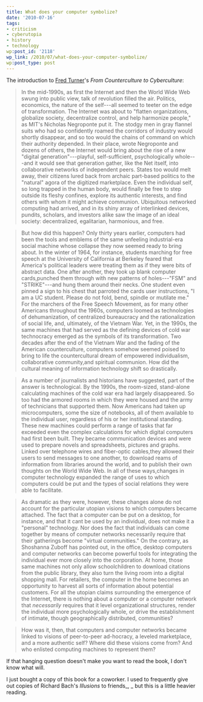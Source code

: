 ```yaml
---
title: What does your computer symbolize?
date: '2010-07-16'
tags:
- criticism
- cyberutopia
- history
- technology
wp:post_id: '2118'
wp_link: /2010/07/what-does-your-computer-symbolize/
wp:post_type: post
---
```


The introduction to [Fred Turner](http://communication.stanford.edu/faculty/turner/)'s _From Counterculture to Cyberculture_:

> In the mid-1990s, as first the Internet and then the World Wide Web swung into public view, talk of revolution filled the air. Politics, economics, the nature of the self---all seemed to teeter on the edge of transformation. The Internet was about to "flatten organizations, globalize society, decentralize control, and help harmonize people," as MIT's Nicholas Negroponte put it. The stodgy men in gray flannel suits who had so confidently roamed the corridors of industry would shortly disappear, and so too would the chains of command on which their authority depended. In their place, wrote Negroponte and dozens of others, the Internet would bring about the rise of a new "digital generation"---playful, self-sufficient, psychologically whole---and it would see that generation gather, like the Net itself, into collaborative networks of independent peers. States too would melt away, their citizens lured back from archaic part-based politics to the "natural" agora of the digitized marketplace. Even the individual self, so long trapped in the human body, would finally be free to step outside its fleshy confines, explore its authentic interests, and find others with whom it might achieve communion. Ubiquitous networked computing had arrived, and in its shiny array of interlinked devices, pundits, scholars, and investors alike saw the image of an ideal society: decentralized, egalitarian, harmonious, and free.

>

> But how did this happen? Only thirty years earlier, computers had been the tools and emblems of the same unfeeling industrial-era social machine whose collapse they now seemed ready to bring about. In the winter of 1964, for instance, students marching for free speech at the University of California at Berkeley feared that America's political leaders were treating them as if they were bits of abstract data. One after another, they took up blank computer cards,punched them through with new patterns of holes---"FSM" and "STRIKE"---and hung them around their necks. One student even pinned a sign to his chest that parroted the cards user instructions, "I am a UC student. Please do not fold, bend, spindle or mutilate me." For the marchers of the Free Speech Movement, as for many other Americans throughout the 1960s, computers loomed as technologies of dehumanization, of centralized bureaucracy and the rationalization of social life, and, ultimately, of the Vietnam War. Yet, in the 1990s, the same machines that had served as the defining devices of cold war technocracy emerged as the symbols of its transformation. Two decades after the end of the Vietnam War and the fading of the American counterculture, computers somehow seemed poised to bring to life the countercultural dream of empowered individualism, collaborative community,and spiritual communion. How did the cultural meaning of information technology shift so drastically.

>

> As a number of journalists and historians have suggested, part of the answer is technological. By the 1990s, the room-sized, stand-alone calculating machines of the cold war era had largely disappeared. So too had the armored rooms in which they were housed and the army of technicians that supported them. Now Americans had taken up microcomputers, some the size of notebooks, all of them available to the individual user, regardless of his or her institutional standing. These new machines could perform a range of tasks that far exceeded even the complex calculations for which digital computers had first been built. They became communication devices and were used to prepare novels and spreadsheets, pictures and graphs. Linked over telephone wires and fiber-optic cables,they allowed their users to send messages to one another, to download reams of information from libraries around the world, and to publish their own thoughts on the World Wide Web. In all of these ways,changes in computer technology expanded the range of uses to which computers could be put and the types of social relations they were able to facilitate.

>

> As dramatic as they were, however, these changes alone do not account for the particular utopian visions to which computers became attached. The fact that a computer can be put on a desktop, for instance, and that it cant be used by an individual, does not make it a "personal" technology. Nor does the fact that individuals can come together by means of computer networks necessarily require that their gatherings become "virtual communities." On the contrary, as Shoshanna Zuboff has pointed out, in the office, desktop computers and computer networks can become powerful tools for integrating the individual ever more closely into the corporation. At home, those same machines not only allow schoolchildren to download citations from the public library, they also turn the living room into a digital shopping mall. For retailers, the computer in the home becomes an opportunity to harvest all sorts of information about potential customers. For all the utopian claims surrounding the emergence of the Internet, there is nothing about a computer or a computer network that _necessarily_ requires that it level organizational structures, render the individual more psychologically whole, or drive the establishment of intimate, though geographically distributed, communities?

>

> How was it, then, that computers and computer networks became linked to visions of peer-to-peer ad-hocracy, a leveled marketplace, and a more authentic self? Where did these visions come from? And who enlisted computing machines to represent them?

If that hanging question doesn't make you want to read the book, I don't know what will.

I just bought a copy of this book for a coworker. I used to frequently give out copies of Richard Bach's _Illusions_ to friends_, _ but this is a little heavier reading.
